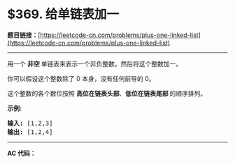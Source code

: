 # $369. 给单链表加一

**题目链接：**[https://leetcode-cn.com/problems/plus-one-linked-list](https://leetcode-cn.com/problems/plus-one-linked-list)

---

<div class="content__1Y2H">
 <div class="notranslate">
  <p>用一个 <strong>非空 </strong>单链表来表示一个非负整数，然后将这个整数加一。</p> 
  <p>你可以假设这个整数除了 0 本身，没有任何前导的 0。</p> 
  <p>这个整数的各个数位按照 <strong>高位在链表头部</strong>、<strong>低位在链表尾部&nbsp;</strong>的顺序排列。</p> 
  <p><strong>示例:</strong></p> 
  <pre class="language-text"><strong>输入: </strong>[1,2,3]
<strong>输出: </strong>[1,2,4]
</pre> 
 </div>
</div>

---

**AC 代码：**

```java

```